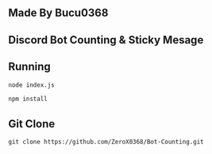 ## Made By Bucu0368
## Discord Bot Counting & Sticky Mesage
## Running
```bash
node index.js
```
```bash
npm install
```
## Git Clone
```
git clone https://github.com/ZeroX0368/Bot-Counting.git
```

